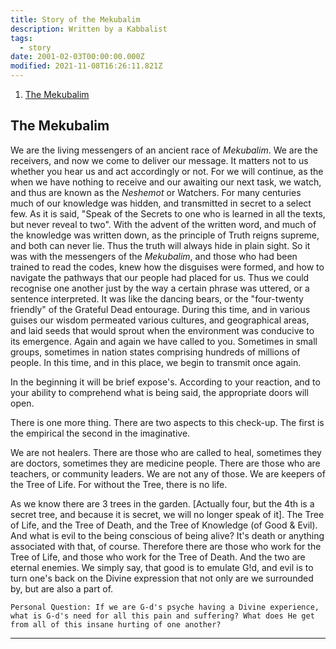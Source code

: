 ```yaml
---
title: Story of the Mekubalim
description: Written by a Kabbalist
tags:
  - story
date: 2001-02-03T00:00:00.000Z
modified: 2021-11-08T16:26:11.821Z
---
```


1. [The Mekubalim](#the-mekubalim)

## The Mekubalim

We are the living messengers of an ancient race of _Mekubalim_. We are the receivers, and now we come to deliver our message. It matters not to us whether you hear us and act accordingly or not. For we will continue, as the when we have nothing to receive and our awaiting our next task, we watch, and thus are known as the _Neshemot_ or Watchers. For many centuries much of our knowledge was hidden, and transmitted in secret to a select few. As it is said, "Speak of the Secrets to one who is learned in all the texts, but never reveal to two". With the advent of the written word, and much of the knowledge was written down, as the principle of Truth reigns supreme, and both can never lie. Thus the truth will always hide in plain sight. So it was with the messengers of the _Mekubalim_, and those who had been trained to read the codes, knew how the disguises were formed, and how to navigate the pathways that our people had placed for us. Thus we could recognise one another just by the way a certain phrase was uttered, or a sentence interpreted. It was like the dancing bears, or the "four-twenty friendly" of the Grateful Dead entourage. During this time, and in various guises our wisdom permeated various cultures, and geographical areas, and laid seeds that would sprout when the environment was conducive to its emergence. Again and again we have called to you. Sometimes in small groups, sometimes in nation states comprising hundreds of millions of people. In this time, and in this place, we begin to transmit once again.

In the beginning it will be brief expose's. According to your reaction, and to your ability to comprehend what is being said, the appropriate doors will open.

There is one more thing. There are two aspects to this check-up. The first is the empirical the second in the imaginative.

We are not healers. There are those who are called to heal, sometimes they are doctors, sometimes they are medicine people. There are those who are teachers, or community leaders. We are not any of those. We are keepers of the Tree of Life. For without the Tree, there is no life.

As we know there are 3 trees in the garden. [Actually four, but the 4th is a secret tree, and because it is secret, we will no longer speak of it]. The Tree of Life, and the Tree of Death, and the Tree of Knowledge (of Good & Evil). And what is evil to the being conscious of being alive? It's death or anything associated with that, of course. Therefore there are those who work for the Tree of Life, and those who work for the Tree of Death. And the two are eternal enemies. We simply say, that good is to emulate G!d, and evil is to turn one's back on the Divine expression that not only are we surrounded by, but are also a part of.

```
Personal Question: If we are G-d's psyche having a Divine experience, what is G-d's need for all this pain and suffering? What does He get from all of this insane hurting of one another?
```

---

